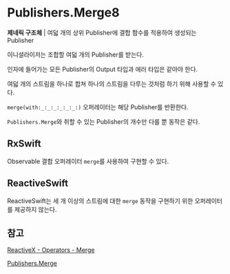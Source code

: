 # Publishers.Merge8

**제네릭 구조체** | 여덟 개의 상위 Publisher에 결합 함수를 적용하여 생성되는 Publisher

이니셜라이저는 조합할 여덟 개의 Publisher를 받는다.

인자에 들어가는 모든 Publisher의 Output 타입과 에러 타입은 같아야 한다.

여덟 개의 스트림을 하나로 합쳐 하나의 스트림을 다루는 것처럼 하기 위해 사용할 수 있다.

`merge(with:_:_:_:_:_:_:)` 오퍼레이터는 해당 Publisher를 반환한다.

`Publishers.Merge`와 취할 수 있는 Publisher의 개수만 다를 뿐 동작은 같다.

## RxSwift

Observable 결합 오퍼레이터 `merge`를 사용하여 구현할 수 있다.

## ReactiveSwift

ReactiveSwift는 세 개 이상의 스트림에 대한 `merge` 동작을 구현하기 위한 오퍼레이터를 제공하지 않는다.

## 참고

[ReactiveX - Operators - Merge](http://reactivex.io/documentation/operators/merge.html)

[Publishers.Merge](./Merge.md)